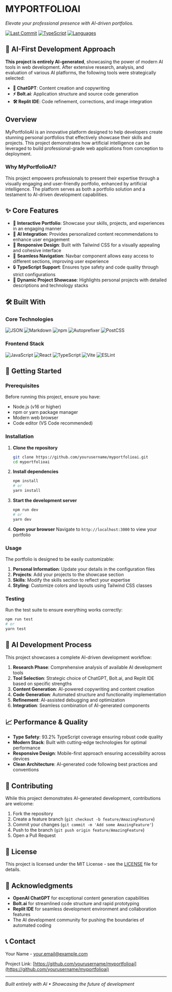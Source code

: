 # MYPORTFOLIOAI

*Elevate your professional presence with AI-driven portfolios.*

[![Last Commit](https://img.shields.io/badge/last%20commit-today-blue)](https://github.com/yourusername/myportfolioai)
[![TypeScript](https://img.shields.io/badge/typescript-93.2%25-blue)](https://www.typescriptlang.org/)
[![Languages](https://img.shields.io/badge/languages-4-brightgreen)](#built-with)

## 🤖 AI-First Development Approach

**This project is entirely AI-generated**, showcasing the power of modern AI tools in web development. After extensive research, analysis, and evaluation of various AI platforms, the following tools were strategically selected:

- **🎯 ChatGPT**: Content creation and copywriting
- **⚡ Bolt.ai**: Application structure and source code generation  
- **🛠️ Replit IDE**: Code refinement, corrections, and image integration

## Overview

MyPortfolioAI is an innovative platform designed to help developers create stunning personal portfolios that effectively showcase their skills and projects. This project demonstrates how artificial intelligence can be leveraged to build professional-grade web applications from conception to deployment.

### Why MyPortfolioAI?

This project empowers professionals to present their expertise through a visually engaging and user-friendly portfolio, enhanced by artificial intelligence. The platform serves as both a portfolio solution and a testament to AI-driven development capabilities.

## ✨ Core Features

- 🎨 **Interactive Portfolio**: Showcase your skills, projects, and experiences in an engaging manner
- 🤖 **AI Integration**: Provides personalized content recommendations to enhance user engagement
- 📱 **Responsive Design**: Built with Tailwind CSS for a visually appealing and cohesive interface
- 🧭 **Seamless Navigation**: Navbar component allows easy access to different sections, improving user experience
- 🔒 **TypeScript Support**: Ensures type safety and code quality through strict configurations
- 📂 **Dynamic Project Showcase**: Highlights personal projects with detailed descriptions and technology stacks

## 🛠️ Built With

### Core Technologies
![JSON](https://img.shields.io/badge/JSON-000000?style=for-the-badge&logo=json&logoColor=white)
![Markdown](https://img.shields.io/badge/Markdown-000000?style=for-the-badge&logo=markdown&logoColor=white)
![npm](https://img.shields.io/badge/npm-CB3837?style=for-the-badge&logo=npm&logoColor=white)
![Autoprefixer](https://img.shields.io/badge/Autoprefixer-DD3735?style=for-the-badge&logo=autoprefixer&logoColor=white)
![PostCSS](https://img.shields.io/badge/PostCSS-DD3A0A?style=for-the-badge&logo=postcss&logoColor=white)

### Frontend Stack
![JavaScript](https://img.shields.io/badge/JavaScript-F7DF1E?style=for-the-badge&logo=javascript&logoColor=black)
![React](https://img.shields.io/badge/React-20232A?style=for-the-badge&logo=react&logoColor=61DAFB)
![TypeScript](https://img.shields.io/badge/TypeScript-007ACC?style=for-the-badge&logo=typescript&logoColor=white)
![Vite](https://img.shields.io/badge/Vite-646CFF?style=for-the-badge&logo=vite&logoColor=white)
![ESLint](https://img.shields.io/badge/ESLint-4B32C3?style=for-the-badge&logo=eslint&logoColor=white)

## 🚀 Getting Started

### Prerequisites

Before running this project, ensure you have:

- Node.js (v16 or higher)
- npm or yarn package manager
- Modern web browser
- Code editor (VS Code recommended)

### Installation

1. **Clone the repository**
   ```bash
   git clone https://github.com/yourusername/myportfolioai.git
   cd myportfolioai
   ```

2. **Install dependencies**
   ```bash
   npm install
   # or
   yarn install
   ```

3. **Start the development server**
   ```bash
   npm run dev
   # or
   yarn dev
   ```

4. **Open your browser**
   Navigate to `http://localhost:3000` to view your portfolio

### Usage

The portfolio is designed to be easily customizable:

1. **Personal Information**: Update your details in the configuration files
2. **Projects**: Add your projects to the showcase section
3. **Skills**: Modify the skills section to reflect your expertise
4. **Styling**: Customize colors and layouts using Tailwind CSS classes

### Testing

Run the test suite to ensure everything works correctly:

```bash
npm run test
# or
yarn test
```

## 🎯 AI Development Process

This project showcases a complete AI-driven development workflow:

1. **Research Phase**: Comprehensive analysis of available AI development tools
2. **Tool Selection**: Strategic choice of ChatGPT, Bolt.ai, and Replit IDE based on specific strengths
3. **Content Generation**: AI-powered copywriting and content creation
4. **Code Generation**: Automated structure and functionality implementation
5. **Refinement**: AI-assisted debugging and optimization
6. **Integration**: Seamless combination of AI-generated components

## 📈 Performance & Quality

- **Type Safety**: 93.2% TypeScript coverage ensuring robust code quality
- **Modern Stack**: Built with cutting-edge technologies for optimal performance
- **Responsive Design**: Mobile-first approach ensuring accessibility across devices
- **Clean Architecture**: AI-generated code following best practices and conventions

## 🤝 Contributing

While this project demonstrates AI-generated development, contributions are welcome:

1. Fork the repository
2. Create a feature branch (`git checkout -b feature/AmazingFeature`)
3. Commit your changes (`git commit -m 'Add some AmazingFeature'`)
4. Push to the branch (`git push origin feature/AmazingFeature`)
5. Open a Pull Request

## 📝 License

This project is licensed under the MIT License - see the [LICENSE](LICENSE) file for details.

## 🙏 Acknowledgments

- **OpenAI ChatGPT** for exceptional content generation capabilities
- **Bolt.ai** for streamlined code structure and rapid prototyping
- **Replit IDE** for seamless development environment and collaboration features
- The AI development community for pushing the boundaries of automated coding

## 📞 Contact

Your Name - [your.email@example.com](mailto:your.email@example.com)

Project Link: [https://github.com/yourusername/myportfolioai](https://github.com/yourusername/myportfolioai)

---

*Built entirely with AI • Showcasing the future of development*
